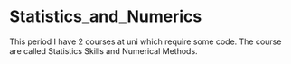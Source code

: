 # Statistics_and_Numerics
This period I have 2 courses at uni which require some code. The course are called Statistics Skills and Numerical Methods. 
